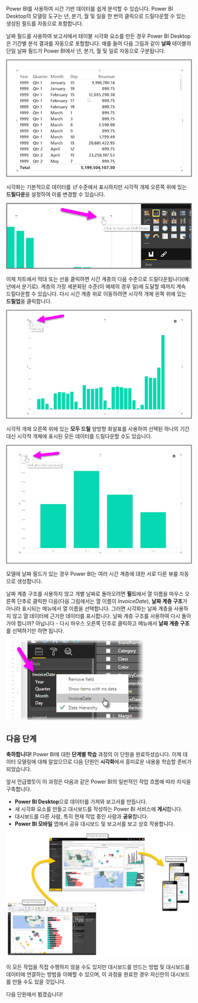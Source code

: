 Power BI를 사용하여 시간 기반 데이터를 쉽게 분석할 수 있습니다. Power BI Desktop의 모델링 도구는 년, 분기, 월 및 일을 한 번의 클릭으로 드릴다운할 수 있는 생성된 필드를 자동으로 포함합니다.  

날짜 필드를 사용하여 보고서에서 테이블 시각화 요소를 만든 경우 Power BI Desktop은 기간별 분석 결과를 자동으로 포함합니다. 예를 들어 다음 그림과 같이 **날짜** 테이블의 단일 날짜 필드가 Power BI에서 년, 분기, 월 및 일로 자동으로 구분됩니다.

![](media/2-6a-explore-time-based-data/2-6a_1.png)

시각화는 기본적으로 데이터를 *년* 수준에서 표시하지만 시각적 개체 오른쪽 위에 있는 **드릴다운**을 설정하여 이를 변경할 수 있습니다.

![](media/2-6a-explore-time-based-data/2-6a_2.png)

이제 차트에서 막대 또는 선을 클릭하면 시간 계층의 다음 수준으로 드릴다운됩니다(예: 년에서 분기로). 계층의 가장 세분화된 수준(이 예제의 경우 일)에 도달할 때까지 계속 드릴다운할 수 있습니다. 다시 시간 계층 위로 이동하려면 시각적 개체 왼쪽 위에 있는 **드릴업**을 클릭합니다.

![](media/2-6a-explore-time-based-data/2-6a_3.png)

시각적 개체 오른쪽 위에 있는 **모두 드릴** 양방향 화살표를 사용하여 선택된 하나의 기간 대신 시각적 개체에 표시된 모든 데이터를 드릴다운할 수도 있습니다.

![](media/2-6a-explore-time-based-data/2-6a_4.png)

모델에 날짜 필드가 있는 경우 Power BI는 여러 시간 계층에 대한 서로 다른 뷰를 자동으로 생성합니다.

날짜 계층 구조를 사용하지 않고 개별 날짜로 돌아오려면 **필드**에서 열 이름을 마우스 오른쪽 단추로 클릭한 다음(다음 그림에서는 열 이름이 *InvoiceDate*), **날짜 계층 구조**가 아니라 표시되는 메뉴에서 열 이름을 선택합니다. 그러면 시각화는 날짜 계층을 사용하지 않고 열 데이터에 근거한 데이터를 표시합니다. 날짜 계층 구조를 사용하여 다시 돌아가야 합니까? 아닙니다 - 다시 마우스 오른쪽 단추로 클릭하고 메뉴에서 **날짜 계층 구조**를 선택하기만 하면 됩니다.

![](media/2-6a-explore-time-based-data/2-6a_5.png)

## <a name="next-steps"></a>다음 단계
**축하합니다!** Power BI에 대한 **단계별 학습** 과정의 이 단원을 완료하셨습니다. 이제 데이터 모델링에 대해 알았으므로 다음 단원인 **시각화**에서 흥미로운 내용을 학습할 준비가 되었습니다.

앞서 언급했듯이 이 과정은 다음과 같은 Power BI의 일반적인 작업 흐름에 따라 지식을 구축합니다.

* **Power BI Desktop**으로 데이터를 가져와 보고서를 만듭니다.
* 새 시각화 요소를 만들고 대시보드를 작성하는 Power BI 서비스에 **게시**합니다.
* 대시보드를 다른 사람, 특히 현재 작업 중인 사람과 **공유**합니다.
* **Power BI 모바일** 앱에서 공유 대시보드 및 보고서를 보고 상호 작용합니다.

![](media/2-6a-explore-time-based-data/c0a1_1.png)

이 모든 작업을 직접 수행하지 않을 수도 있지만 대시보드를 만드는 방법 및 대시보드를 데이터에 연결하는 방법을 이해할 수 있으며, 이 과정을 완료한 경우 자신만의 대시보드를 만들 수도 있을 것입니다.

다음 단원에서 뵙겠습니다!

